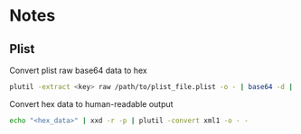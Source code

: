 # Notes

## Plist
Convert plist raw base64 data to hex
```bash
plutil -extract <key> raw /path/to/plist_file.plist -o - | base64 -d | xxd -p -c 10000
```

Convert hex data to human-readable output
```bash
echo "<hex_data>" | xxd -r -p | plutil -convert xml1 -o - -
```
